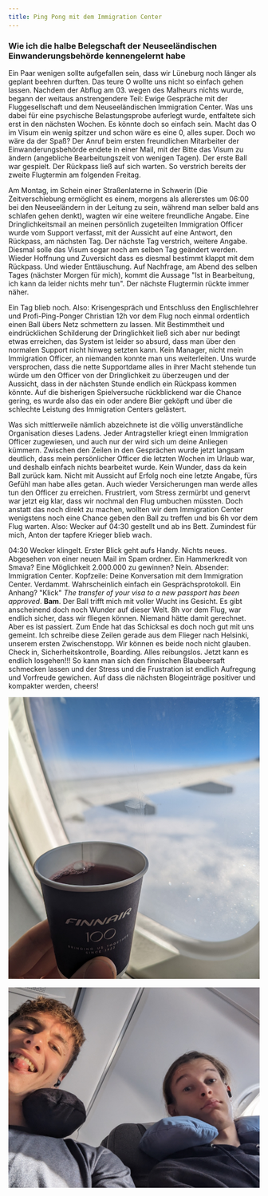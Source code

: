 ```yaml
---
title: Ping Pong mit dem Immigration Center
---
```


### Wie ich die halbe Belegschaft der Neuseeländischen Einwanderungsbehörde kennengelernt habe

Ein Paar wenigen sollte aufgefallen sein, dass wir Lüneburg noch länger als geplant beehren durften. Das teure O wollte uns nicht so einfach gehen lassen. Nachdem der Abflug am 03. wegen des Malheurs nichts wurde, begann der weitaus anstrengendere Teil: Ewige Gespräche mit der Fluggesellschaft und dem Neuseeländischen Immigration Center. Was uns dabei für eine psychische Belastungsprobe auferlegt wurde, entfaltete sich erst in den nächsten Wochen. Es könnte doch so einfach sein. Macht das O im Visum ein wenig spitzer und schon wäre es eine 0, alles super. Doch wo wäre da der Spaß? Der Anruf beim ersten freundlichen Mitarbeiter der Einwanderungsbehörde endete in einer Mail, mit der Bitte das Visum zu ändern (angebliche Bearbeitungszeit von wenigen Tagen). Der erste Ball war gespielt. Der Rückpass ließ auf sich warten. So verstrich bereits der zweite Flugtermin am folgenden Freitag. 

Am Montag, im Schein einer Straßenlaterne in Schwerin (Die Zeitverschiebung ermöglicht es einem, morgens als allererstes um 06:00 bei den Neuseeländern in der Leitung zu sein, während man selber bald ans schlafen gehen denkt), wagten wir eine weitere freundliche Angabe. Eine Dringlichkeitsmail an meinen persönlich zugeteilten Immigration Officer wurde vom Support verfasst, mit der Aussicht auf eine Antwort, den Rückpass, am nächsten Tag. Der nächste Tag verstrich, weitere Angabe. Diesmal solle das Visum sogar noch am selben Tag geändert werden. Wieder Hoffnung und Zuversicht dass es diesmal bestimmt klappt mit dem Rückpass. Und wieder Enttäuschung. Auf Nachfrage, am Abend des selben Tages (nächster Morgen für mich), kommt die Aussage "Ist in Bearbeitung, ich kann da leider nichts mehr tun". Der nächste Flugtermin rückte immer näher. 

Ein Tag blieb noch. Also: Krisengespräch und Entschluss den Englischlehrer und Profi-Ping-Ponger Christian 12h vor dem Flug noch einmal ordentlich einen Ball übers Netz schmettern zu lassen. Mit Bestimmtheit und eindrücklichen Schilderung der Dringlichkeit ließ sich aber nur bedingt etwas erreichen, das System ist leider so absurd, dass man über den normalen Support nicht hinweg setzten kann. Kein Manager, nicht mein Immigration Officer, an niemanden konnte man uns weiterleiten. Uns wurde versprochen, dass die nette Supportdame alles in ihrer Macht stehende tun würde um den Officer von der Dringlichkeit zu überzeugen und der Aussicht, dass in der nächsten Stunde endlich ein Rückpass kommen könnte. Auf die bisherigen Spielversuche rückblickend war die Chance gering, es wurde also das ein oder andere Bier geköpft und über die schlechte Leistung des Immigration Centers gelästert.

Was sich mittlerweile nämlich abzeichnete ist die völlig unverständliche Organisation dieses Ladens. Jeder Antragsteller kriegt einen Immigration Officer zugewiesen, und auch nur der wird sich um deine Anliegen kümmern. Zwischen den Zeilen in den Gesprächen wurde jetzt langsam deutlich, dass mein persönlicher Officer die letzten Wochen im Urlaub war, und deshalb einfach nichts bearbeitet wurde. Kein Wunder, dass da kein Ball zurück kam. Nicht mit Aussicht auf Erfolg noch eine letzte Angabe, fürs Gefühl man habe alles getan. Auch wieder Versicherungen man werde alles tun den Officer zu erreichen. Frustriert, vom Stress zermürbt und genervt war jetzt eig klar, dass wir nochmal den Flug umbuchen müssten. Doch anstatt das noch direkt zu machen, wollten wir dem Immigration Center wenigstens noch eine Chance geben den Ball zu treffen und bis 6h vor dem Flug warten. Also: Wecker auf 04:30 gestellt und ab ins Bett. Zumindest für mich, Anton der tapfere Krieger blieb wach.


04:30 Wecker klingelt. Erster Blick geht aufs Handy. Nichts neues. Abgesehen von einer neuen Mail im Spam ordner. Ein Hammerkredit von Smava? Eine Möglichkeit 2.000.000 zu gewinnen? Nein. Absender: Immigration Center. Kopfzeile: Deine Konversation mit dem Immigration Center. Verdammt. Wahrscheinlich einfach ein Gesprächsprotokoll. Ein Anhang? "Klick" _The transfer of your visa to a new passport has been approved_. **Bam**. Der Ball trifft mich mit voller Wucht ins Gesicht. Es gibt anscheinend doch noch Wunder auf dieser Welt. 8h vor dem Flug, war endlich sicher, dass wir fliegen können. Niemand hätte damit gerechnet. Aber es ist passiert. Zum Ende hat das Schicksal es doch noch gut mit uns gemeint. Ich schreibe diese Zeilen gerade aus dem Flieger nach Helsinki, unserem ersten Zwischenstopp. Wir können es beide noch nicht glauben. Check in, Sicherheitskontrolle, Boarding. Alles reibungslos. Jetzt kann es endlich losgehen!!! So kann man sich den finnischen Blaubeersaft schmecken lassen und der Stress und die Frustration ist endlich Aufregung und Vorfreude gewichen. Auf dass die nächsten Blogeinträge positiver und kompakter werden, cheers!

![Die Finnen überzeugten im Flugzeug mit frischem Blaubeersaft](/assets/PXL_20230915_114133199.jpg)

![Sichtlich erleichtert, endlich auf dem lang ersehnten Weg anch NZ](/assets/PXL_20230915_144811797~2.jpg)




